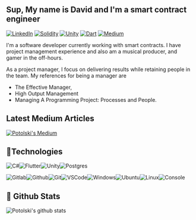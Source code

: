 ## Sup, My name is David and I'm a smart contract engineer
  
[![LinkedIn](https://img.shields.io/badge/linkedin-%230077B5.svg?&style=for-the-badge&logo=linkedin&logoColor=white)](https://www.linkedin.com/in/davidpotolskilafeta/) [![Solidity](https://img.shields.io/badge/Solidity-e6e6e6?style=for-the-badge&logo=solidity&logoColor=black)]() 
[![Unity](https://img.shields.io/badge/unity%20-%23000000.svg?&style=for-the-badge&logo=unity&logoColor=white)](https://potolski.itch.io/) 
[![Dart](https://img.shields.io/badge/dart-%230175C2.svg?&style=for-the-badge&logo=dart&logoColor=white)](https://play.google.com/store/apps/dev?id=5523534975854645494)
[![Medium](https://img.shields.io/badge/Medium-000000?style=for-the-badge&logo=medium&logoColor=white)](https://davidpotolskilafeta.medium.com/)


I'm a software developer currently working with smart contracts. I have project management experience and also am a musical producer, and gamer in the off-hours.

As a project manager, I focus on delivering results while retaining people in the team. My references for being a manager are 
- The Effective Manager, 
- High Output Management
- Managing A Programming Project: Processes and People. 

## Latest Medium Articles 

[![Potolski's Medium](https://github-readme-medium.vercel.app/?username=davidpotolskilafeta&&limit=2)](https://medium.com/@davidpotolskilafeta)

## :vhs:Technologies

![C#](https://img.icons8.com/color/30/000000/c-sharp-logo.png)![Flutter](https://img.icons8.com/color/30/flutter.png)![Unity](https://img.icons8.com/fluent/30/000000/unity.png)![Postgres](https://img.icons8.com/color/30/000000/postgreesql.png)

![Gitlab](https://img.icons8.com/color/30/gitlab.png)![Github](https://img.icons8.com/material-outlined/30/github.png)![Git](https://img.icons8.com/color/30/git.png)![VSCode](https://img.icons8.com/color/30/visual-studio-code-2019.png)![Windows](https://img.icons8.com/color/30/windows-10.png)![Ubuntu](https://img.icons8.com/color/30/ubuntu--v1.png)![Linux](https://img.icons8.com/color/30/linux.png)![Console](https://img.icons8.com/color/30/console.png)


## :floppy_disk: Github Stats 
 
![Potolski's github stats](https://github-readme-stats.vercel.app/api?username=potolski&hide_border=true&count_private=true&show_icons=true&theme=solarized-light&custom_title=Potolski%27s%20status)
